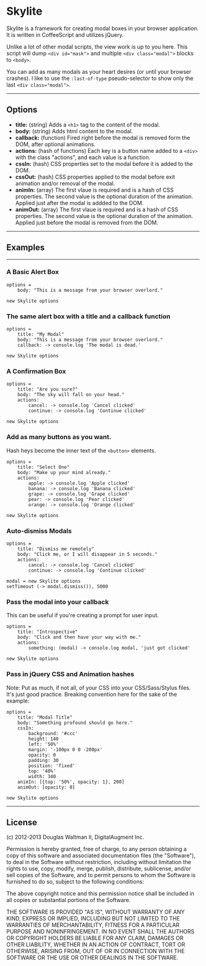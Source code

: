 # Skylite

Skylite is a framework for creating modal boxes in your browser application. It is written in CoffeeScript and utilizes jQuery.

Unlike a lot of other modal scripts, the view work is up to you here. This script will dump `<div id="mask">` and multiple `<div class="modal">` blocks to `<body>`.

You can add as many modals as your heart desires (or until your browser crashes). I like to use the `:last-of-type` pseudo-selector to show only the last `<div class="modal">`.

---

## Options

* **title:** (string) Adds a `<h1>` tag to the content of the modal.
* **body:** (string) Adds html content to the modal.
* **callback:** (function) Fired right before the modal is removed form the DOM, after optional animations.
* **actions:** (hash of functions) Each key is a button name added to a `<div>` with the class "actions", and each value is a function.
* **cssIn:** (hash) CSS properties set to the modal before it is added to the DOM.
* **cssOut:** (hash) CSS properties applied to the modal before exit animation and/or removal of the modal.
* **animIn:** (array) The first vlaue is required and is a hash of CSS properties. The second value is the optional duration of the animation. Applied just after the modal is addded to the DOM.
* **animOut:** (array) The first vlaue is required and is a hash of CSS properties. The second value is the optional duration of the animation. Applied just before the modal is removed from the DOM.

---

## Examples

---

### A Basic Alert Box

```
options =
    body: "This is a message from your browser overlord."

new Skylite options
```

### The same alert box with a title and a callback function

```
options =
    title: "My Modal"
    body: "This is a message from your browser overlord."
    callback: -> console.log 'The modal is dead.'

new Skylite options
```

### A Confirmation Box

```
options =
    title: "Are you sure?"
    body: "The sky will fall on your head."
    actions:
        cancel: -> console.log 'Cancel clicked'
        continue: -> console.log 'Continue clicked'

new Skylite options
```

### Add as many buttons as you want.

Hash heys become the inner text of the `<button>` elements.

```
options =
    title: "Select One"
    body: "Make up your mind already."
    actions:
        apple: -> console.log 'Apple clicked'
        banana: -> console.log 'Banana clicked'
        grape: -> console.log 'Grape clicked'
        pear: -> console.log 'Pear clicked'
        orange: -> console.log 'Orange clicked'

new Skylite options
```

### Auto-dismiss Modals

```
options =
    title: "Dismiss me remotely"
    body: "Click me, or I will disappear in 5 seconds."
    actions:
        cancel: -> console.log 'Cancel clicked'
        continue: -> console.log 'Continue clicked'

modal = new Skylite options
setTimeout (-> modal.dismiss()), 5000

```

### Pass the modal into your callback

This can be useful if you're creating a prompt for user input.

```
options =
    title: "Introspective"
    body: "Click and then have your way with me."
    actions:
        something: (modal) -> console.log modal, 'just got clicked'

new Skylite options
```

### Pass in jQuery CSS and Animation hashes

Note: Put as much, if not all, of your CSS into your CSS/Sass/Stylus files.
It's just good practice. Breaking convention here for the sake of the example:

```
options =
    title: "Modal Title"
    body: "Something profound should go here."
    cssIn:
        background: '#ccc'
        height: 140
        left: '50%'
        margin: '-100px 0 0 -200px'
        opacity: 0
        padding: 30
        position: 'fixed'
        top: '40%'
        width: 340
    animIn: [{top: '50%', opacity: 1}, 200]
    animOut: [opacity: 0]

new Skylite options
```

---

## License

(c) 2012-2013 Douglas Waltman II, DigitalAugment Inc.

Permission is hereby granted, free of charge, to any person obtaining
a copy of this software and associated documentation files (the
"Software"), to deal in the Software without restriction, including
without limitation the rights to use, copy, modify, merge, publish,
distribute, sublicense, and/or sell copies of the Software, and to
permit persons to whom the Software is furnished to do so, subject to
the following conditions:

The above copyright notice and this permission notice shall be
included in all copies or substantial portions of the Software.

THE SOFTWARE IS PROVIDED "AS IS", WITHOUT WARRANTY OF ANY KIND,
EXPRESS OR IMPLIED, INCLUDING BUT NOT LIMITED TO THE WARRANTIES OF
MERCHANTABILITY, FITNESS FOR A PARTICULAR PURPOSE AND
NONINFRINGEMENT. IN NO EVENT SHALL THE AUTHORS OR COPYRIGHT HOLDERS BE
LIABLE FOR ANY CLAIM, DAMAGES OR OTHER LIABILITY, WHETHER IN AN ACTION
OF CONTRACT, TORT OR OTHERWISE, ARISING FROM, OUT OF OR IN CONNECTION
WITH THE SOFTWARE OR THE USE OR OTHER DEALINGS IN THE SOFTWARE.